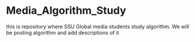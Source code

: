 # Media_Algorithm_Study

this is repository where SSU Global media students study algorithm. We will be posting algorithm and add descriptions of it
